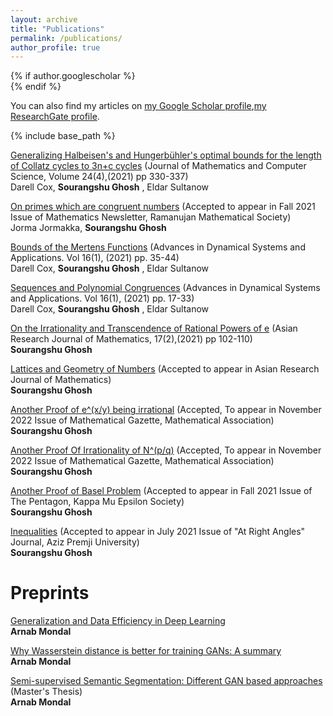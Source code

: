 ```yaml
---
layout: archive
title: "Publications"
permalink: /publications/
author_profile: true
---
```


{% if author.googlescholar %}  
{% endif %}

You can also find my articles on [my Google Scholar profile](https://scholar.google.com/citations?user=najOWs8AAAAJ&hl=en),[my ResearchGate profile](https://www.researchgate.net/profile/Sourangshu-Ghosh-2).

{% include base_path %}

[Generalizing Halbeisen's and Hungerbühler's optimal bounds for the length of Collatz cycles to 3n+c cycles](https://www.isr-publications.com/jmcs/articles-9736-generalizing-halbeisens-andhungerbuhlers-optimal-bounds-for-the-length-of-collatz-cycles-to-boldsymbol3nc-cycles)
(Journal of Mathematics and Computer Science, Volume 24(4),(2021) pp 330-337) \
Darell Cox, **Sourangshu Ghosh** , Eldar Sultanow

[On primes which are congruent numbers](https://arxiv.org/abs/2102.04857)
(Accepted to appear in Fall 2021 Issue of Mathematics Newsletter, Ramanujan Mathematical Society) \
Jorma Jormakka, **Sourangshu Ghosh**

[Bounds of the Mertens Functions](https://www.ripublication.com/adsa21/v16n1p04.pdf)
(Advances in Dynamical Systems and Applications.  Vol 16(1), (2021) pp. 35-44)  \
Darell Cox, **Sourangshu Ghosh** , Eldar Sultanow

[Sequences and Polynomial Congruences](https://www.ripublication.com/adsa21/v16n1p03.pdf)
(Advances in Dynamical Systems and Applications.  Vol 16(1), (2021) pp. 17-33)  \
Darell Cox, **Sourangshu Ghosh** , Eldar Sultanow

[On the Irrationality and Transcendence of Rational Powers of e](https://www.journalarjom.com/index.php/ARJOM/article/view/30277)
(Asian Research Journal of Mathematics, 17(2),(2021) pp 102-110) \
**Sourangshu Ghosh**

[Lattices and Geometry of Numbers](https://arxiv.org/abs/2010.00245)
(Accepted to appear in Asian Research Journal of Mathematics) \
**Sourangshu Ghosh**

[Another Proof of e^(x/y) being irrational](https://arxiv.org/abs/2104.06263)
(Accepted, To appear in November 2022 Issue of Mathematical Gazette, Mathematical Association) \
**Sourangshu Ghosh**

[Another Proof Of Irrationality of N^(p/q)](https://www.researchgate.net/publication/351077318_Another_Proof_Of_Irrationality_of_Npq)
(Accepted, To appear in November 2022 Issue of Mathematical Gazette, Mathematical Association) \
**Sourangshu Ghosh**

[Another Proof of Basel Problem](https://www.researchgate.net/publication/344545498_Another_Proof_of_Basel_Problem)
(Accepted to appear in Fall 2021 Issue of The Pentagon, Kappa Mu Epsilon Society) \
**Sourangshu Ghosh**

[Inequalities](https://www.researchgate.net/publication/345217347_Inequalities)
(Accepted to appear in July 2021 Issue of "At Right Angles" Journal, Aziz Premji University) \
**Sourangshu Ghosh**




Preprints
======
[Generalization and Data Efficiency in Deep Learning](https://arxiv.org/abs/2010.00245)  
**Arnab Mondal** 

[Why Wasserstein distance is better for training GANs: A summary](http://arnab39.github.io/files/Wasserstein_distance_term_paper.pdf)  
**Arnab Mondal**

[Semi-supervised Semantic Segmentation: Different GAN based approaches](http://arnab39.github.io/files/Mtech_Thesis_Final_IITKgp.pdf) (Master's Thesis)  
**Arnab Mondal**
